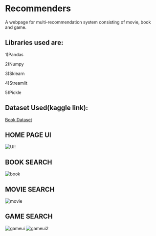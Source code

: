 # Recommenders
A webpage for multi-recommendation system consisting of movie, book and game.
## Libraries used are: 
1)Pandas

2)Numpy

3)Sklearn

4)Streamlit

5)Pickle

## Dataset Used(kaggle link):
[Book Dataset](https://www.kaggle.com/nikdavis/steam-store-games)

## HOME PAGE UI
![UI!](https://user-images.githubusercontent.com/63343297/140089391-809111ed-0238-4727-8def-95d20cc28e2d.PNG)

## BOOK SEARCH
![book](https://user-images.githubusercontent.com/63343297/140090889-713ba310-a864-4d12-a62d-ed4ab2cb2657.gif)

## MOVIE SEARCH
![movie](https://user-images.githubusercontent.com/63343297/140091442-69ed0125-29a9-4433-a30c-854142858c2f.gif)

## GAME SEARCH
![gameui](https://user-images.githubusercontent.com/63343297/140091527-dcc154e3-2ada-4dea-ad05-773d8a20727e.PNG)
![gameui2](https://user-images.githubusercontent.com/63343297/140091535-c0ab8904-0315-45b6-9ed6-5ff40b8675b0.PNG)


